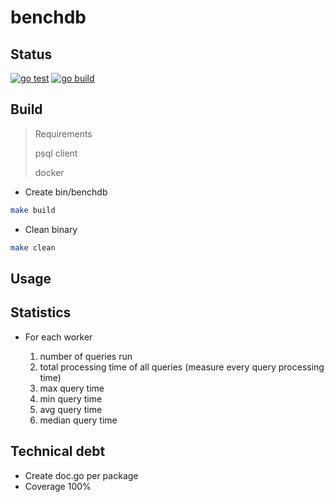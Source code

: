 # benchdb

## Status

[![go test](https://github.com/fbac/benchdb/actions/workflows/gotest.yml/badge.svg)](https://github.com/fbac/benchdb/actions/workflows/gotest.yml)
[![go build](https://github.com/fbac/benchdb/actions/workflows/gobuild.yml/badge.svg)](https://github.com/fbac/benchdb/actions/workflows/gobuild.yml)

## Build

> Requirements
>
> psql client
>
> docker

- Create bin/benchdb

```bash
make build
```

- Clean binary

```bash
make clean
```

## Usage

## Statistics

- For each worker
  
    1. number of queries run
    2. total processing time of all queries (measure every query processing time)
    3. max query time
    4. min query time
    5. avg query time
    6. median query time

## Technical debt

- Create doc.go per package
- Coverage 100%
